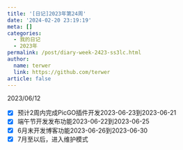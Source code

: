 ```yaml
---
title: '[日记]2023年第24周'
date: '2024-02-20 23:19:19'
meta: []
categories:
  - 我的日记
  - 2023年
permalink: /post/diary-week-2423-ss3lc.html
author:
  name: terwer
  link: https://github.com/terwer
article: false
---
```



<!-- more -->




2023/06/12

* [X] 预计2周内完成PicGO插件开发2023-06-23到2023-06-21
* [X] 端午节开发发布功能2023-06-22到2023-06-25
* [X] 6月末开发博客功能2023-06-26到2023-06-30
* [X] 7月至以后，进入维护模式
